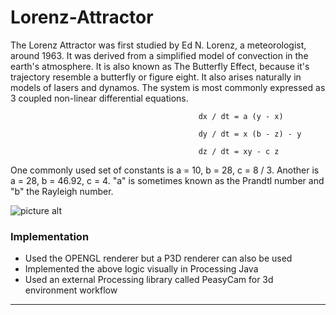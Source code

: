 # Lorenz-Attractor #
The Lorenz Attractor was first studied by Ed N. Lorenz, a meteorologist, around 1963. It was derived from a simplified model of convection in the earth's atmosphere. It is also known as The Butterfly Effect, because it's trajectory resemble a butterfly or figure eight. It also arises naturally in models of lasers and dynamos. The system is most commonly expressed as 3 coupled non-linear differential equations.

                                              dx / dt = a (y - x)

                                              dy / dt = x (b - z) - y

                                              dz / dt = xy - c z

One commonly used set of constants is a = 10, b = 28, c = 8 / 3. Another is a = 28, b = 46.92, c = 4. "a" is sometimes known as the Prandtl number and "b" the Rayleigh number.

![picture alt](http://paulbourke.net/fractals/lorenz/lorenz3.png "Title is optional")


### Implementation ###
* Used the OPENGL renderer but a P3D renderer can also be used
* Implemented the above logic visually in Processing Java
* Used an external Processing library called PeasyCam for 3d environment workflow

----
